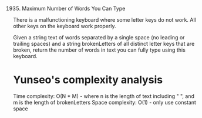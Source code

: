 1935. Maximum Number of Words You Can Type

There is a malfunctioning keyboard where some letter keys do not work. All other keys on the keyboard work properly.

Given a string text of words separated by a single space (no leading or trailing spaces) and a string brokenLetters of all distinct letter keys that are broken, return the number of words in text you can fully type using this keyboard.

# Yunseo's complexity analysis
Time complexity: O(N * M) - where n is the length of text including " ", and m is the length of brokenLetters
Space complexity: O(1) - only use constant space